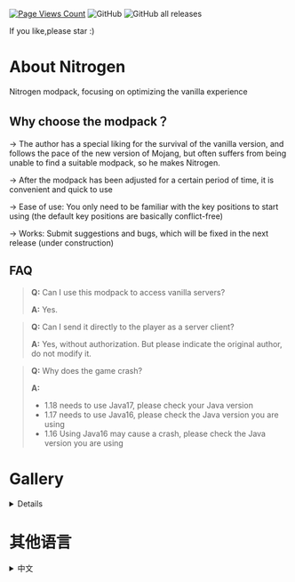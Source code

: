 [![Page Views Count](https://badges.toozhao.com/badges/01GP0NZP4H2TT2ZQSJKDF63MZ0/green.svg)](https://badges.toozhao.com/stats/01GP0NZP4H2TT2ZQSJKDF63MZ0 "Get your own page views count badge on badges.toozhao.com")  ![GitHub](https://img.shields.io/github/license/tlwsy/Nitrogen?style=flat-square)  ![GitHub all releases](https://img.shields.io/github/downloads/tlwsy/Nitrogen/total?style=flat-square)

If you like,please star :)

# About Nitrogen
Nitrogen modpack, focusing on optimizing the vanilla experience

## Why choose the modpack？
-> The author has a special liking for the survival of the vanilla version, and follows the pace of the new version of Mojang, but often suffers from being unable to find a suitable modpack, so he makes Nitrogen.

-> After the modpack has been adjusted for a certain period of time, it is convenient and quick to use

-> Ease of use: You only need to be familiar with the key positions to start using (the default key positions are basically conflict-free)

-> Works: Submit suggestions and bugs, which will be fixed in the next release (under construction)

## FAQ
> **Q:** Can I use this modpack to access vanilla servers?
>
> **A:** Yes.

> **Q:** Can I send it directly to the player as a server client?
>
> **A:** Yes, without authorization. But please indicate the original author, do not modify it.
 
> **Q:** Why does the game crash?
>
> **A:** 
> - 1.18 needs to use Java17, please check your Java version
> - 1.17 needs to use Java16, please check the Java version you are using
> - 1.16 Using Java16 may cause a crash, please check the Java version you are using

# Gallery
<details>

![1](https://i.imgur.com/DiapAJu.png)
 ![2](https://i.imgur.com/Wtcbk85.png)
 ![3](https://i.imgur.com/DiapAJu.png)
 ![4](https://i.imgur.com/QnwbpYk.png)
 ![5](https://i.imgur.com/d67IrSK.png)
 ![6](https://i.imgur.com/H6jdnIy.png)
 ![7](https://i.imgur.com/oPFTHMU.png)
 ![8](https://i.imgur.com/QVXIlPp.png)
 ![9](https://i.imgur.com/eHtHGjp.png)
 ![10](https://i.imgur.com/bkewIgD.png)
 ![11](https://i.imgur.com/6CCu2Kn.png)
 ![12](https://i.imgur.com/YaSc368.png)
 ![13](https://i.imgur.com/4ptaIju.png)
 
</details>

# 其他语言
<details>
 <summary>中文</summary>
  
  既然是国人写的，那就再用中文写一遍吧 ~~（虽然在[mcbbs](https://www.mcbbs.net/thread-1212452-1-1.html)上已经写过了）~~ 
<div  align="center">  
<img src="https://s1.ax1x.com/2023/01/05/pSACdLn.md.png" width="20%">
</div>
 
# 氮元素

>  氮元素整合包，致力于优化原版体验

## 关于该整合包

> 
> 氮元素是基于fabric的原版整合，致力于优化原版游戏体验
> 
> 作者对于原版生存情有独钟，跟随Mojang新版步伐，但常常苦于无法找到适合自己的整合包，便制作出氮元素
> 
> 整合包经过一定时间的调整后，使用方便快捷

## 为什么选择该整合包？
> 
> 易用：只需熟悉键位，即可开始使用（默认键位基本无冲突）
> 
> 快捷：提供多种下载渠道，总有适合你
> 
> 有效：提交建议和错误，将在下个版本中修复
 
## 图片展示
 
 ![1](https://i.imgur.com/DiapAJu.png)
 
 <details>
  
 ![2](https://i.imgur.com/Wtcbk85.png)
 ![3](https://i.imgur.com/DiapAJu.png)
 ![4](https://i.imgur.com/QnwbpYk.png)
 ![5](https://i.imgur.com/d67IrSK.png)
 ![6](https://i.imgur.com/H6jdnIy.png)
 ![7](https://i.imgur.com/oPFTHMU.png)
 ![8](https://i.imgur.com/QVXIlPp.png)
 ![9](https://i.imgur.com/eHtHGjp.png)
 ![10](https://i.imgur.com/bkewIgD.png)
 ![11](https://i.imgur.com/6CCu2Kn.png)
 ![12](https://i.imgur.com/YaSc368.png)
 ![13](https://i.imgur.com/4ptaIju.png)
 
</details>

## FAQ
> **Q：** 我可以使用该整合包进入原版服务器吗？
>
> **A：** 可以。

> **Q：** 我可以将它直接作为服务器的客户端发给玩家吗？
> 
> **A：** 可以，无需授权。但请标明原作者，不要对其修改。

> **Q：** 为什么游戏崩溃了？
> 
> **A：** 
> - 1.18需要使用Java17，请检查你的Java版本
> - 1.17需要使用Java16，请检查你使用的Java版本
> - 1.16使用Java16可能导致崩溃，请检查的你使用的Java版本

> **Q：** 如何使用该整合包？
> 
> **A：** 
> - .mrpack请使用[ATLauncher](https://atlauncher.com/about)，[MultiMC](https://multimc.org/)，或[Prism Launcher](https://prismlauncher.org/)
> - zip文件请遵循curseforge格式，你可以使用任何能够安装curseforge整合包的启动器，如[PCL](https://afdian.net/a/LTCat?tab=home)，[HMCL](https://hmcl.huangyuhui.net/)，[BakaXL](https://www.bakaxl.com/)等启动器
  
</details>

